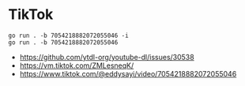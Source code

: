 # TikTok

~~~
go run . -b 7054218882072055046 -i
go run . -b 7054218882072055046
~~~

- https://github.com/ytdl-org/youtube-dl/issues/30538
- https://vm.tiktok.com/ZMLesneqK/
- https://www.tiktok.com/@eddysayi/video/7054218882072055046
